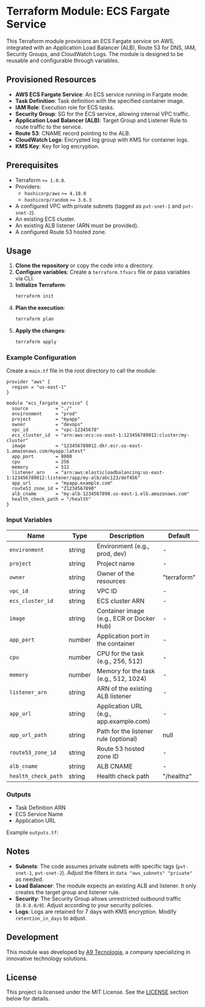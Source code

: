 # Terraform Module: ECS Fargate Service

This Terraform module provisions an ECS Fargate service on AWS, integrated with an Application Load Balancer (ALB), Route 53 for DNS, IAM, Security Groups, and CloudWatch Logs. The module is designed to be reusable and configurable through variables.

## Provisioned Resources
- **AWS ECS Fargate Service**: An ECS service running in Fargate mode.
- **Task Definition**: Task definition with the specified container image.
- **IAM Role**: Execution role for ECS tasks.
- **Security Group**: SG for the ECS service, allowing internal VPC traffic.
- **Application Load Balancer (ALB)**: Target Group and Listener Rule to route traffic to the service.
- **Route 53**: CNAME record pointing to the ALB.
- **CloudWatch Logs**: Encrypted log group with KMS for container logs.
- **KMS Key**: Key for log encryption.

## Prerequisites
- Terraform `>= 1.0.0`.
- Providers:
  - `hashicorp/aws` `>= 4.18.0`
  - `hashicorp/random` `>= 3.6.3`
- A configured VPC with private subnets (tagged as `pvt-snet-1` and `pvt-snet-2`).
- An existing ECS cluster.
- An existing ALB listener (ARN must be provided).
- A configured Route 53 hosted zone.

## Usage
1. **Clone the repository** or copy the code into a directory.
2. **Configure variables**: Create a `terraform.tfvars` file or pass variables via CLI.
3. **Initialize Terraform**:
   ```bash
   terraform init
   ```
4. **Plan the execution**:
   ```bash
   terraform plan
   ```
5. **Apply the changes**:
   ```bash
   terraform apply
   ```

### Example Configuration
Create a `main.tf` file in the root directory to call the module:

```hcl
provider "aws" {
  region = "us-east-1"
}

module "ecs_fargate_service" {
  source          = "./"
  environment     = "prod"
  project         = "myapp"
  owner           = "devops"
  vpc_id          = "vpc-12345678"
  ecs_cluster_id  = "arn:aws:ecs:us-east-1:123456789012:cluster/my-cluster"
  image           = "123456789012.dkr.ecr.us-east-1.amazonaws.com/myapp:latest"
  app_port        = 8080
  cpu             = 256
  memory          = 512
  listener_arn    = "arn:aws:elasticloadbalancing:us-east-1:123456789012:listener/app/my-alb/abc123/def456"
  app_url         = "myapp.example.com"
  route53_zone_id = "Z1234567890"
  alb_cname       = "my-alb-1234567890.us-east-1.elb.amazonaws.com"
  health_check_path = "/health"
}
```

### Input Variables
| Name                | Type   | Description                                   | Default       |
|---------------------|--------|-----------------------------------------------|---------------|
| `environment`       | string | Environment (e.g., prod, dev)                | -             |
| `project`           | string | Project name                                 | -             |
| `owner`             | string | Owner of the resources                       | "terraform"   |
| `vpc_id`            | string | VPC ID                                       | -             |
| `ecs_cluster_id`    | string | ECS cluster ARN                              | -             |
| `image`             | string | Container image (e.g., ECR or Docker Hub)    | -             |
| `app_port`          | number | Application port in the container            | -             |
| `cpu`               | number | CPU for the task (e.g., 256, 512)            | -             |
| `memory`            | number | Memory for the task (e.g., 512, 1024)        | -             |
| `listener_arn`      | string | ARN of the existing ALB listener             | -             |
| `app_url`           | string | Application URL (e.g., app.example.com)      | -             |
| `app_url_path`      | string | Path for the listener rule (optional)        | null          |
| `route53_zone_id`   | string | Route 53 hosted zone ID                      | -             |
| `alb_cname`         | string | ALB CNAME                                    | -             |
| `health_check_path` | string | Health check path                            | "/healthz"    |

### Outputs
- Task Definition ARN
- ECS Service Name
- Application URL

Example `outputs.tf`:

## Notes
- **Subnets**: The code assumes private subnets with specific tags (`pvt-snet-1`, `pvt-snet-2`). Adjust the filters in `data "aws_subnets" "private"` as needed.
- **Load Balancer**: The module expects an existing ALB and listener. It only creates the target group and listener rule.
- **Security**: The Security Group allows unrestricted outbound traffic (`0.0.0.0/0`). Adjust according to your security policies.
- **Logs**: Logs are retained for 7 days with KMS encryption. Modify `retention_in_days` to adjust.

## Development
This module was developed by [A9 Tecnologia](https://www.a9tech.com.br), a company specializing in innovative technology solutions.

## License
This project is licensed under the MIT License. See the [LICENSE](#license) section below for details.